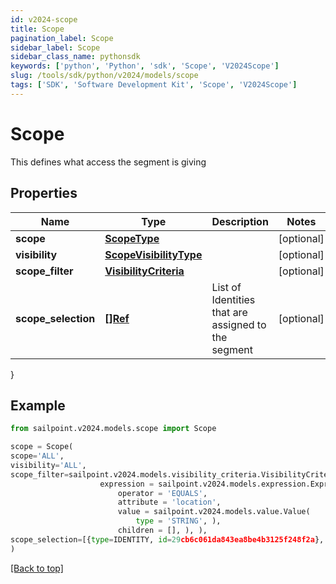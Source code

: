 ```yaml
---
id: v2024-scope
title: Scope
pagination_label: Scope
sidebar_label: Scope
sidebar_class_name: pythonsdk
keywords: ['python', 'Python', 'sdk', 'Scope', 'V2024Scope'] 
slug: /tools/sdk/python/v2024/models/scope
tags: ['SDK', 'Software Development Kit', 'Scope', 'V2024Scope']
---
```


# Scope

This defines what access the segment is giving

## Properties

Name | Type | Description | Notes
------------ | ------------- | ------------- | -------------
**scope** | [**ScopeType**](scope-type) |  | [optional] 
**visibility** | [**ScopeVisibilityType**](scope-visibility-type) |  | [optional] 
**scope_filter** | [**VisibilityCriteria**](visibility-criteria) |  | [optional] 
**scope_selection** | [**[]Ref**](ref) | List of Identities that are assigned to the segment | [optional] 
}

## Example

```python
from sailpoint.v2024.models.scope import Scope

scope = Scope(
scope='ALL',
visibility='ALL',
scope_filter=sailpoint.v2024.models.visibility_criteria.VisibilityCriteria(
                    expression = sailpoint.v2024.models.expression.Expression(
                        operator = 'EQUALS', 
                        attribute = 'location', 
                        value = sailpoint.v2024.models.value.Value(
                            type = 'STRING', ), 
                        children = [], ), ),
scope_selection=[{type=IDENTITY, id=29cb6c061da843ea8be4b3125f248f2a}, {type=IDENTITY, id=f7b1b8a35fed4fd4ad2982014e137e19}]
)

```
[[Back to top]](#) 

